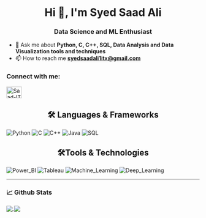 <h1 align="center">Hi 👋, I'm Syed Saad Ali</h1>
<h3 align="center">Data Science and ML Enthusiast</h3>

- 💬 Ask me about **Python, C, C++, SQL, Data Analysis and Data Visualization tools and techniques**
- 📫 How to reach me **syedsaadali1itx@gmail.com**

<h3 align="left">Connect with me:</h3>
<p align="left">
<a href="https://linkedin.com/in/saad-ali-syed-b88830193" target="blank"><img align="center" src="https://cdn.jsdelivr.net/npm/simple-icons@3.0.1/icons/linkedin.svg" alt="Saad-IT" height="30" width="40" /></a>
</p>
  
  
<h2 align="center">🛠️ Languages & Frameworks </h2>

![Python](https://img.shields.io/badge/Python-Expert-green)
![C](https://img.shields.io/badge/C-Expert-blue)
![C++](https://img.shields.io/badge/C++-Intermediate-orange)
![Java](https://img.shields.io/badge/Java-Intermediate-darkyellow)
![SQL](https://img.shields.io/badge/SQL-Expert-darkblue)

<h2 align="center">🛠️Tools & Technologies </h2>

![Power_BI](https://img.shields.io/badge/Power_BI-Expert-darkgreen)
![Tableau](https://img.shields.io/badge/Tableau-Intermediate-orange)
![Machine_Learning](https://img.shields.io/badge/Machine_Learning-Intermediate-red)
![Deep_Learning](https://img.shields.io/badge/Deep_Learning-Beginner-lightgrey)


___

### 📈 **Github Stats**

<a href="https://github.com/Saad-IT">
<img align="center" src="https://github-readme-stats.vercel.app/api?username=Saad-IT&show_icons=true&include_all_commits=true&theme=blue-green&count_private=true">
</a>
<a href="https://github.com/Saad-IT/github-readme-stats">
<img align="center" src="https://github-readme-stats.anuraghazra1.vercel.app/api/top-langs/?username=Saad-IT&layout=compact&theme=blue-green" />
</a>


